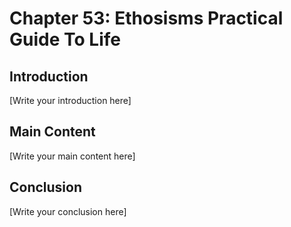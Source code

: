 # Chapter 53: Ethosisms Practical Guide To Life

## Introduction

[Write your introduction here]

## Main Content

[Write your main content here]

## Conclusion

[Write your conclusion here]
